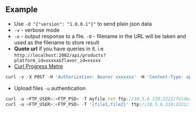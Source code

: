 ## Example

* Use `-d "{"version": "1.0.0.1"}"` to send plain json data
* `-v` - verbose mode
* `-o` - output response to a file. `-O` - filename in the URL will be taken and used as the filename to store result
* **Quote url** if you have queries in it. i.e `http://localhost:2002/api/products?platform_id=xxxxx&flavor_id=xxxxx`
* [Curl Progress Metre](https://ec.haxx.se/cmdline-progressmeter.html)

```javascript
curl -v -X POST -H 'Authorization: Bearer xxxxxxx' -H 'Content-Type: application/json' http://localhost:2202/api/platforms/xxxxxx/firmware -d '@firmware.json' -o 'output.md'
```
* Upload files
`-u` authentication
``` javascript
curl -u <FTP_USER>:<FTP_PSD> -T myfile.txt ftp://10.5.6.119:2221/folder
curl -u <FTP_USER>:<FTP_PSD> -T '{file1,file2}' ftp://10.5.6.119:2221/folder
```

